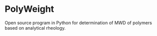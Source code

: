 # PolyWeight
Open source program in Python for determination of MWD of polymers based on analytical rheology. 
